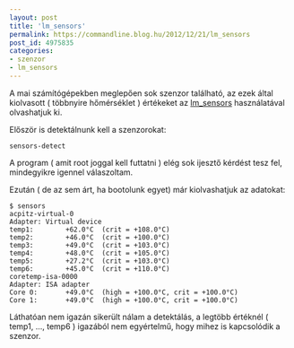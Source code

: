 ```yaml
---
layout: post
title: 'lm_sensors'
permalink: https://commandline.blog.hu/2012/12/21/lm_sensors
post_id: 4975835
categories: 
- szenzor
- lm_sensors
---
```


A mai számítógépekben meglepően sok szenzor található, az ezek által kiolvasott ( többnyire hőmérséklet ) értékeket az 
[lm_sensors](http://www.lm-sensors.org/) használatával olvashatjuk ki.

Először is detektálnunk kell a szenzorokat:

```
sensors-detect
```

A program ( amit root joggal kell futtatni ) elég sok ijesztő kérdést tesz fel, mindegyikre igennel válaszoltam.

Ezután ( de az sem árt, ha bootolunk egyet) már kiolvashatjuk az adatokat:

```
$ sensors
acpitz-virtual-0
Adapter: Virtual device
temp1:        +62.0°C  (crit = +108.0°C)
temp2:        +46.0°C  (crit = +100.0°C)
temp3:        +49.0°C  (crit = +103.0°C)
temp4:        +48.0°C  (crit = +105.0°C)
temp5:        +27.2°C  (crit = +103.0°C)
temp6:        +45.0°C  (crit = +110.0°C)
coretemp-isa-0000
Adapter: ISA adapter
Core 0:       +49.0°C  (high = +100.0°C, crit = +100.0°C)
Core 1:       +49.0°C  (high = +100.0°C, crit = +100.0°C)
```

Láthatóan nem igazán sikerült nálam a detektálás, a legtöbb értéknél ( temp1, ..., temp6 ) igazából nem egyértelmű, hogy mihez is kapcsolódik a szenzor.